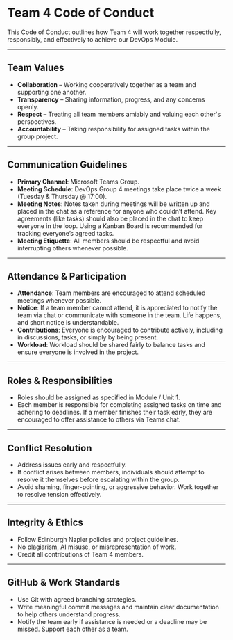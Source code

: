 # Team 4 Code of Conduct

This Code of Conduct outlines how Team 4 will work together respectfully, responsibly, and effectively to achieve our DevOps Module.

---

## Team Values

- **Collaboration** – Working cooperatively together as a team and supporting one another.  
- **Transparency** – Sharing information, progress, and any concerns openly.  
- **Respect** – Treating all team members amiably and valuing each other's perspectives.  
- **Accountability** – Taking responsibility for assigned tasks within the group project.  

---

## Communication Guidelines

- **Primary Channel**: Microsoft Teams Group.  
- **Meeting Schedule**: DevOps Group 4 meetings take place twice a week (Tuesday & Thursday @ 17:00).  
- **Meeting Notes**: Notes taken during meetings will be written up and placed in the chat as a reference for anyone who couldn’t attend. Key agreements (like tasks) should also be placed in the chat to keep everyone in the loop. Using a Kanban Board is recommended for tracking everyone’s agreed tasks.  
- **Meeting Etiquette**: All members should be respectful and avoid interrupting others whenever possible.  

---

## Attendance & Participation

- **Attendance**: Team members are encouraged to attend scheduled meetings whenever possible.  
- **Notice**: If a team member cannot attend, it is appreciated to notify the team via chat or communicate with someone in the team. Life happens, and short notice is understandable.  
- **Contributions**: Everyone is encouraged to contribute actively, including in discussions, tasks, or simply by being present.  
- **Workload**: Workload should be shared fairly to balance tasks and ensure everyone is involved in the project.  

---

## Roles & Responsibilities

- Roles should be assigned as specified in Module / Unit 1.  
- Each member is responsible for completing assigned tasks on time and adhering to deadlines. If a member finishes their task early, they are encouraged to offer assistance to others via Teams chat.  

---

## Conflict Resolution

- Address issues early and respectfully.  
- If conflict arises between members, individuals should attempt to resolve it themselves before escalating within the group.  
- Avoid shaming, finger-pointing, or aggressive behavior. Work together to resolve tension effectively.  

---

## Integrity & Ethics

- Follow Edinburgh Napier policies and project guidelines.  
- No plagiarism, AI misuse, or misrepresentation of work.  
- Credit all contributions of Team 4 members.  

---

## GitHub & Work Standards

- Use Git with agreed branching strategies.  
- Write meaningful commit messages and maintain clear documentation to help others understand progress.  
- Notify the team early if assistance is needed or a deadline may be missed. Support each other as a team.
